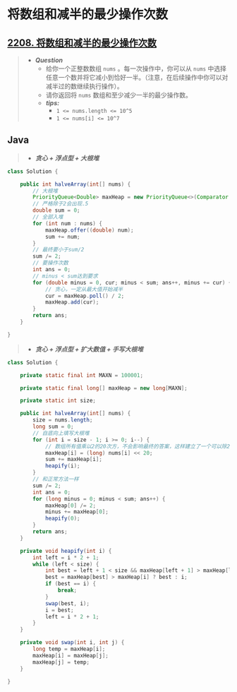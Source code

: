 # 将数组和减半的最少操作次数

## [2208. 将数组和减半的最少操作次数](https://leetcode.cn/problems/minimum-operations-to-halve-array-sum/)

> - ***Question***
>   - 给你一个正整数数组 `nums` 。每一次操作中，你可以从 `nums` 中选择任意一个数并将它减小到恰好一半。（注意，在后续操作中你可以对减半过的数继续执行操作）。
>   - 请你返回将 `nums` 数组和至少减少一半的最少操作数。
>   - ***tips:***
>     - `1 <= nums.length <= 10^5`
>     - `1 <= nums[i] <= 10^7`

## Java

> - ***贪心 + 浮点型 + 大根堆***

```java
class Solution {

    public int halveArray(int[] nums) {
        // 大根堆
        PriorityQueue<Double> maxHeap = new PriorityQueue<>(Comparator.reverseOrder());
        // 严格除于2会出现.5
        double sum = 0;
        // 全部入堆
        for (int num : nums) {
            maxHeap.offer((double) num);
            sum += num;
        }
        // 最终要小于sum/2
        sum /= 2;
        // 要操作次数
        int ans = 0;
        // minus < sum达到要求
        for (double minus = 0, cur; minus < sum; ans++, minus += cur) {
            // 贪心，一定从最大值开始减半
            cur = maxHeap.poll() / 2;
            maxHeap.add(cur);
        }
        return ans;
    }

}
```

> - ***贪心 + 浮点型 + 扩大数值 + 手写大根堆***

```java
class Solution {

    private static final int MAXN = 100001;

    private static final long[] maxHeap = new long[MAXN];

    private static int size;

    public int halveArray(int[] nums) {
        size = nums.length;
        long sum = 0;
        // 自底向上填写大根堆
        for (int i = size - 1; i >= 0; i--) {
            // 数组所有值乘以2的20次方，不会影响最终的答案，这样建立了一个可以除20次的缓冲区避免double除20次导致的精度问题
            maxHeap[i] = (long) nums[i] << 20;
            sum += maxHeap[i];
            heapify(i);
        }
        // 和正常方法一样
        sum /= 2;
        int ans = 0;
        for (long minus = 0; minus < sum; ans++) {
            maxHeap[0] /= 2;
            minus += maxHeap[0];
            heapify(0);
        }
        return ans;
    }

    private void heapify(int i) {
        int left = i * 2 + 1;
        while (left < size) {
            int best = left + 1 < size && maxHeap[left + 1] > maxHeap[left] ? left + 1 : left;
            best = maxHeap[best] > maxHeap[i] ? best : i;
            if (best == i) {
                break;
            }
            swap(best, i);
            i = best;
            left = i * 2 + 1;
        }
    }

    private void swap(int i, int j) {
        long temp = maxHeap[i];
        maxHeap[i] = maxHeap[j];
        maxHeap[j] = temp;
    }

}
```

